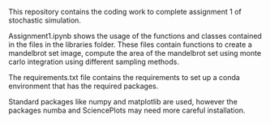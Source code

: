 This repository contains the coding work to complete assignment 1 of stochastic simulation.

Assignment1.ipynb shows the usage of the functions and classes contained in the files in the libraries folder.
These files contain functions to create a mandelbrot set image, compute the area of the mandelbrot set using monte carlo integration using different sampling methods.

The requirements.txt file contains the requirements to set up a conda environment that has the required packages.

Standard packages like numpy and matplotlib are used, however the packages numba and SciencePlots may need more careful installation.
